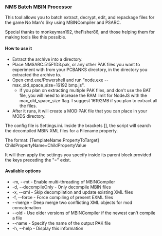### NMS Batch MBIN Processor

This tool allows you to batch extract, decrypt, edit, and repackage files for the game No Man's Sky using MBINCompiler and PSARC.

Special thanks to monkeyman192, theFisher86, and those helping them for making tools like this possible.

#### How to use it

* Extract the archive into a directory.
* Place NMSARC.515F1D3.pak, or any other PAK files you want to experiment with from your PCBANKS directory, in the directory you extracted the archive to.
* Open cmd.exe/Powershell and run "node.exe --max_old_space_size=16192 bmp.js".
  * If you plan on extracting multiple PAK files, and don't use the BAT file, you will need to increase the RAM limit for NodeJS with the max_old_space_size flag. I suggest 16192MB if you plan to extract all the files.
* After it runs, it will create a MOD PAK file that you can place in your MODS directory.

The config file is Settings.ini. Inside the brackets [], the script will search the decompiled MBIN XML files for a Filename property.

The format:
[TemplateName:PropertyToTarget]
ChildPropertyName=ChildPropertyValue

It will then apply the settings you specify inside its parent block provided the keys preceding the "=" exist.

#### Available options

  * -m, --mt - Enable multi-threading of MBINCompiler
  * -d, --decompileOnly - Only decompile MBIN files
  * -x, --xml - Skip decompilation and update existing XML files
  * -f, --force - Force compiling of present EXML files
  * --merge - Deep merge two conflicting XML objects for mod concatenation
  * --old - Use older versions of MBINCompiler if the newest can\'t compile a file
  * --name - Specify the name of the output PAK file
  * -h, --help - Display this information